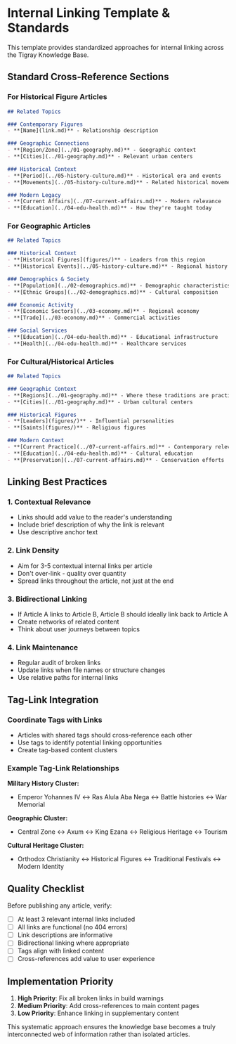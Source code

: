 # Internal Linking Template & Standards

This template provides standardized approaches for internal linking across the Tigray Knowledge Base.

## Standard Cross-Reference Sections

### For Historical Figure Articles

```markdown
## Related Topics

### Contemporary Figures
- **[Name](link.md)** - Relationship description

### Geographic Connections  
- **[Region/Zone](../01-geography.md)** - Geographic context
- **[Cities](../01-geography.md)** - Relevant urban centers

### Historical Context
- **[Period](../05-history-culture.md)** - Historical era and events
- **[Movements](../05-history-culture.md)** - Related historical movements

### Modern Legacy
- **[Current Affairs](../07-current-affairs.md)** - Modern relevance
- **[Education](../04-edu-health.md)** - How they're taught today
```

### For Geographic Articles

```markdown
## Related Topics

### Historical Context
- **[Historical Figures](figures/)** - Leaders from this region
- **[Historical Events](../05-history-culture.md)** - Regional history

### Demographics & Society  
- **[Population](../02-demographics.md)** - Demographic characteristics
- **[Ethnic Groups](../02-demographics.md)** - Cultural composition

### Economic Activity
- **[Economic Sectors](../03-economy.md)** - Regional economy
- **[Trade](../03-economy.md)** - Commercial activities

### Social Services
- **[Education](../04-edu-health.md)** - Educational infrastructure
- **[Health](../04-edu-health.md)** - Healthcare services
```

### For Cultural/Historical Articles

```markdown
## Related Topics

### Geographic Context
- **[Regions](../01-geography.md)** - Where these traditions are practiced
- **[Cities](../01-geography.md)** - Urban cultural centers

### Historical Figures
- **[Leaders](figures/)** - Influential personalities
- **[Saints](figures/)** - Religious figures

### Modern Context
- **[Current Practice](../07-current-affairs.md)** - Contemporary relevance
- **[Education](../04-edu-health.md)** - Cultural education
- **[Preservation](../07-current-affairs.md)** - Conservation efforts
```

## Linking Best Practices

### 1. Contextual Relevance
- Links should add value to the reader's understanding
- Include brief description of why the link is relevant
- Use descriptive anchor text

### 2. Link Density
- Aim for 3-5 contextual internal links per article
- Don't over-link - quality over quantity
- Spread links throughout the article, not just at the end

### 3. Bidirectional Linking
- If Article A links to Article B, Article B should ideally link back to Article A
- Create networks of related content
- Think about user journeys between topics

### 4. Link Maintenance
- Regular audit of broken links
- Update links when file names or structure changes
- Use relative paths for internal links

## Tag-Link Integration

### Coordinate Tags with Links
- Articles with shared tags should cross-reference each other
- Use tags to identify potential linking opportunities
- Create tag-based content clusters

### Example Tag-Link Relationships

**Military History Cluster:**
- Emperor Yohannes IV ↔ Ras Alula Aba Nega ↔ Battle histories ↔ War Memorial

**Geographic Cluster:**  
- Central Zone ↔ Axum ↔ King Ezana ↔ Religious Heritage ↔ Tourism

**Cultural Heritage Cluster:**
- Orthodox Christianity ↔ Historical Figures ↔ Traditional Festivals ↔ Modern Identity

## Quality Checklist

Before publishing any article, verify:

- [ ] At least 3 relevant internal links included
- [ ] All links are functional (no 404 errors)
- [ ] Link descriptions are informative
- [ ] Bidirectional linking where appropriate
- [ ] Tags align with linked content
- [ ] Cross-references add value to user experience

## Implementation Priority

1. **High Priority**: Fix all broken links in build warnings
2. **Medium Priority**: Add cross-references to main content pages
3. **Low Priority**: Enhance linking in supplementary content

This systematic approach ensures the knowledge base becomes a truly interconnected web of information rather than isolated articles.
